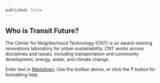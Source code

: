 ```yaml
---
published: false
---
```


## Who is Transit Future?

The Center for Neighborhood Technology (CNT) is an award-winning innovations laboratory for urban sustainability. CNT works across disciplines and issues, including transportation and community development, energy, water, and climate change.

Enter text in [Markdown](http://daringfireball.net/projects/markdown/). Use the toolbar above, or click the **?** button for formatting help.
